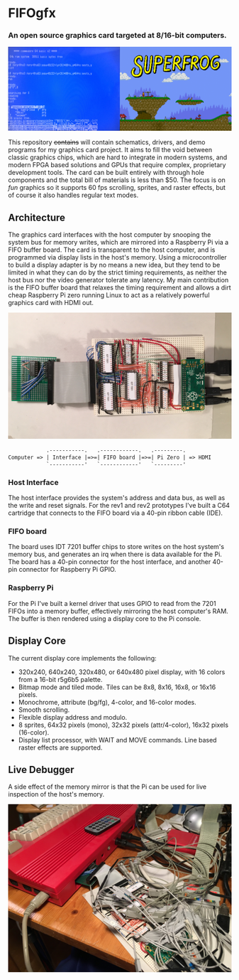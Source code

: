 FIFOgfx
=======

### An open source graphics card targeted at 8/16-bit computers.

![Screenshots](images/Screenshots.png)

This repository <s>contains</s> will contain schematics, drivers, and demo programs for my graphics card project. It aims to fill the void between classic graphics chips, which are hard to integrate in modern systems, and modern FPGA based solutions and GPUs that require complex, proprietary development tools. The card can be built entirely with through hole components and the total bill of materials is less than $50. The focus is on *fun* graphics so it supports 60 fps scrolling, sprites, and raster effects, but of course it also handles regular text modes.


## Architecture

The graphics card interfaces with the host computer by snooping the system bus for memory writes, which are mirrored into a Raspberry Pi via a FIFO buffer board. The card is transparent to the host computer, and is programmed via display lists in the host's memory. Using a microcontroller to build a display adapter is by no means a new idea, but they tend to be limited in what they can do by the strict timing requirements, as neither the host bus nor the video generator tolerate any latency. My main contribution is the FIFO buffer board that relaxes the timing requirement and allows a dirt cheap Raspberry Pi zero running Linux to act as a relatively powerful graphics card with HDMI out.

![Prototype Rev 2](images/Prototype-Rev2.jpg)

                .-----------.   .------------.   .---------.
    Computer => | Interface |=>=| FIFO board |=>=| Pi Zero | => HDMI
                `-----------'   `------------'   `---------'

### Host Interface

The host interface provides the system's address and data bus, as well as the write and reset signals. For the rev1 and rev2 prototypes I've built a C64 cartridge that connects to the FIFO board via a 40-pin ribbon cable (IDE).

### FIFO board

The board uses IDT 7201 buffer chips to store writes on the host system's memory bus, and generates an irq when there is data available for the Pi. The board has a 40-pin connector for the host interface, and another 40-pin connector for Raspberry Pi GPIO.

### Raspberry Pi

For the Pi I've built a kernel driver that uses GPIO to read from the 7201 FIFOs into a memory buffer, effectively mirroring the host computer's RAM. The buffer is then rendered using a display core to the Pi console.


## Display Core

The current display core implements the following:

* 320x240, 640x240, 320x480, or 640x480 pixel display, with 16 colors from a 16-bit r5g6b5 palette.
* Bitmap mode and tiled mode. Tiles can be 8x8, 8x16, 16x8, or 16x16 pixels.
* Monochrome, attribute (bg/fg), 4-color, and 16-color modes.
* Smooth scrolling.
* Flexible display address and modulo.
* 8 sprites, 64x32 pixels (mono), 32x32 pixels (attr/4-color), 16x32 pixels (16-color).
* Display list processor, with WAIT and MOVE commands. Line based raster effects are supported.


## Live Debugger

A side effect of the memory mirror is that the Pi can be used for live inspection of the host's memory. 


![Debugging](images/C64-Debugging.jpg)

